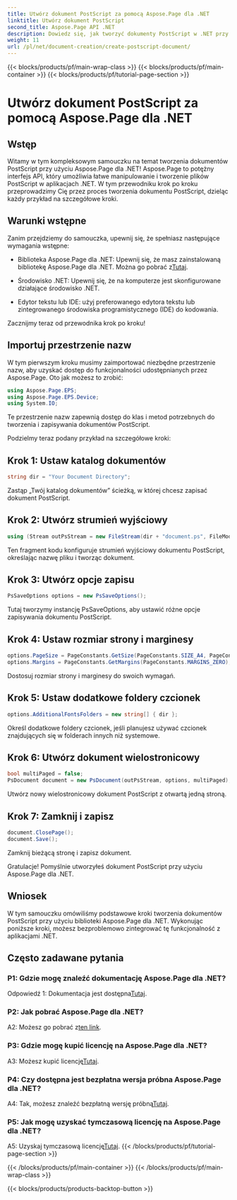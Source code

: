 ```yaml
---
title: Utwórz dokument PostScript za pomocą Aspose.Page dla .NET
linktitle: Utwórz dokument PostScript
second_title: Aspose.Page API .NET
description: Dowiedz się, jak tworzyć dokumenty PostScript w .NET przy użyciu Aspose.Page. Postępuj zgodnie z naszym przewodnikiem krok po kroku, aby zapewnić bezproblemową integrację. Pobierz bibliotekę i zacznij bez wysiłku manipulować plikami PostScript.
weight: 11
url: /pl/net/document-creation/create-postscript-document/
---
```


{{< blocks/products/pf/main-wrap-class >}}
{{< blocks/products/pf/main-container >}}
{{< blocks/products/pf/tutorial-page-section >}}

# Utwórz dokument PostScript za pomocą Aspose.Page dla .NET

## Wstęp

Witamy w tym kompleksowym samouczku na temat tworzenia dokumentów PostScript przy użyciu Aspose.Page dla .NET! Aspose.Page to potężny interfejs API, który umożliwia łatwe manipulowanie i tworzenie plików PostScript w aplikacjach .NET. W tym przewodniku krok po kroku przeprowadzimy Cię przez proces tworzenia dokumentu PostScript, dzieląc każdy przykład na szczegółowe kroki.

## Warunki wstępne

Zanim przejdziemy do samouczka, upewnij się, że spełniasz następujące wymagania wstępne:

-  Biblioteka Aspose.Page dla .NET: Upewnij się, że masz zainstalowaną bibliotekę Aspose.Page dla .NET. Można go pobrać z[Tutaj](https://releases.aspose.com/page/net/).

- Środowisko .NET: Upewnij się, że na komputerze jest skonfigurowane działające środowisko .NET.

- Edytor tekstu lub IDE: użyj preferowanego edytora tekstu lub zintegrowanego środowiska programistycznego (IDE) do kodowania.

Zacznijmy teraz od przewodnika krok po kroku!

## Importuj przestrzenie nazw

W tym pierwszym kroku musimy zaimportować niezbędne przestrzenie nazw, aby uzyskać dostęp do funkcjonalności udostępnianych przez Aspose.Page. Oto jak możesz to zrobić:

```csharp
using Aspose.Page.EPS;
using Aspose.Page.EPS.Device;
using System.IO;
```

Te przestrzenie nazw zapewnią dostęp do klas i metod potrzebnych do tworzenia i zapisywania dokumentów PostScript.

Podzielmy teraz podany przykład na szczegółowe kroki:

## Krok 1: Ustaw katalog dokumentów

```csharp
string dir = "Your Document Directory";
```

Zastąp „Twój katalog dokumentów” ścieżką, w której chcesz zapisać dokument PostScript.

## Krok 2: Utwórz strumień wyjściowy

```csharp
using (Stream outPsStream = new FileStream(dir + "document.ps", FileMode.Create))
```

Ten fragment kodu konfiguruje strumień wyjściowy dokumentu PostScript, określając nazwę pliku i tworząc dokument.

## Krok 3: Utwórz opcje zapisu

```csharp
PsSaveOptions options = new PsSaveOptions();
```

Tutaj tworzymy instancję PsSaveOptions, aby ustawić różne opcje zapisywania dokumentu PostScript.

## Krok 4: Ustaw rozmiar strony i marginesy

```csharp
options.PageSize = PageConstants.GetSize(PageConstants.SIZE_A4, PageConstants.ORIENTATION_PORTRAIT);
options.Margins = PageConstants.GetMargins(PageConstants.MARGINS_ZERO);
```

Dostosuj rozmiar strony i marginesy do swoich wymagań.

## Krok 5: Ustaw dodatkowe foldery czcionek

```csharp
options.AdditionalFontsFolders = new string[] { dir };
```

Określ dodatkowe foldery czcionek, jeśli planujesz używać czcionek znajdujących się w folderach innych niż systemowe.

## Krok 6: Utwórz dokument wielostronicowy

```csharp
bool multiPaged = false;
PsDocument document = new PsDocument(outPsStream, options, multiPaged);
```

Utwórz nowy wielostronicowy dokument PostScript z otwartą jedną stroną.

## Krok 7: Zamknij i zapisz

```csharp
document.ClosePage();
document.Save();
```

Zamknij bieżącą stronę i zapisz dokument.

Gratulacje! Pomyślnie utworzyłeś dokument PostScript przy użyciu Aspose.Page dla .NET.

## Wniosek

W tym samouczku omówiliśmy podstawowe kroki tworzenia dokumentów PostScript przy użyciu biblioteki Aspose.Page dla .NET. Wykonując poniższe kroki, możesz bezproblemowo zintegrować tę funkcjonalność z aplikacjami .NET.

## Często zadawane pytania

### P1: Gdzie mogę znaleźć dokumentację Aspose.Page dla .NET?

 Odpowiedź 1: Dokumentacja jest dostępna[Tutaj](https://reference.aspose.com/page/net/).

### P2: Jak pobrać Aspose.Page dla .NET?

 A2: Możesz go pobrać z[ten link](https://releases.aspose.com/page/net/).

### P3: Gdzie mogę kupić licencję na Aspose.Page dla .NET?

 A3: Możesz kupić licencję[Tutaj](https://purchase.aspose.com/buy).

### P4: Czy dostępna jest bezpłatna wersja próbna Aspose.Page dla .NET?

 A4: Tak, możesz znaleźć bezpłatną wersję próbną[Tutaj](https://releases.aspose.com/).

### P5: Jak mogę uzyskać tymczasową licencję na Aspose.Page dla .NET?

 A5: Uzyskaj tymczasową licencję[Tutaj](https://purchase.aspose.com/temporary-license/).
{{< /blocks/products/pf/tutorial-page-section >}}

{{< /blocks/products/pf/main-container >}}
{{< /blocks/products/pf/main-wrap-class >}}

{{< blocks/products/products-backtop-button >}}
